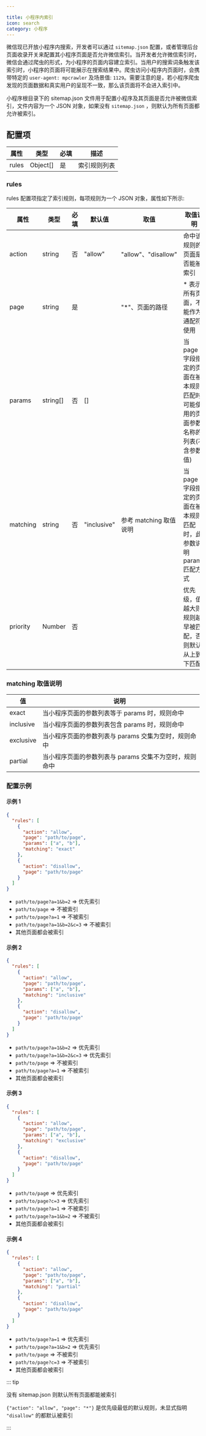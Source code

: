 ```yaml
---

title: 小程序内索引
icon: search
category: 小程序
---
```


微信现已开放小程序内搜索，开发者可以通过 `sitemap.json` 配置，或者管理后台页面收录开关来配置其小程序页面是否允许微信索引。当开发者允许微信索引时，微信会通过爬虫的形式，为小程序的页面内容建立索引。当用户的搜索词条触发该索引时，小程序的页面将可能展示在搜索结果中。爬虫访问小程序内页面时，会携带特定的 `user-agent: mpcrawler` 及场景值: `1129`。需要注意的是，若小程序爬虫发现的页面数据和真实用户的呈现不一致，那么该页面将不会进入索引中。

小程序根目录下的 sitemap.json 文件用于配置小程序及其页面是否允许被微信索引，文件内容为一个 JSON 对象，如果没有 `sitemap.json` ，则默认为所有页面都允许被索引。

<!-- more -->

## 配置项

| 属性  | 类型     | 必填 | 描述         |
| ----- | -------- | ---- | ------------ |
| rules | Object[] | 是   | 索引规则列表 |

### rules

rules 配置项指定了索引规则，每项规则为一个 JSON 对象，属性如下所示:

| 属性     | 类型     | 必填 | 默认值      | 取值                   | 取值说明                                                                       |
| -------- | -------- | ---- | ----------- | ---------------------- | ------------------------------------------------------------------------------ |
| action   | string   | 否   | "allow"     | "allow"、"disallow"    | 命中该规则的页面是否能被索引                                                   |
| page     | string   | 是   |             | "\*"、页面的路径       | \* 表示所有页面，不能作为通配符使用                                            |
| params   | string[] | 否   | []          |                        | 当 page 字段指定的页面在被本规则匹配时可能使用的页面参数名称的列表(不含参数值) |
| matching | string   | 否   | "inclusive" | 参考 matching 取值说明 | 当 page 字段指定的页面在被本规则匹配时，此参数说明 params 匹配方式             |
| priority | Number   | 否   |             |                        | 优先级，值越大则规则越早被匹配，否则默认从上到下匹配                           |

### matching 取值说明

| 值        | 说明                                                   |
| --------- | ------------------------------------------------------ |
| exact     | 当小程序页面的参数列表等于 params 时，规则命中         |
| inclusive | 当小程序页面的参数列表包含 params 时，规则命中         |
| exclusive | 当小程序页面的参数列表与 params 交集为空时，规则命中   |
| partial   | 当小程序页面的参数列表与 params 交集不为空时，规则命中 |

### 配置示例

#### 示例 1

```json
{
  "rules": [
    {
      "action": "allow",
      "page": "path/to/page",
      "params": ["a", "b"],
      "matching": "exact"
    },
    {
      "action": "disallow",
      "page": "path/to/page"
    }
  ]
}
```

- `path/to/page?a=1&b=2` => 优先索引
- `path/to/page` => 不被索引
- `path/to/page?a=1` => 不被索引
- `path/to/page?a=1&b=2&c=3` => 不被索引
- 其他页面都会被索引

#### 示例 2

```json
{
  "rules": [
    {
      "action": "allow",
      "page": "path/to/page",
      "params": ["a", "b"],
      "matching": "inclusive"
    },
    {
      "action": "disallow",
      "page": "path/to/page"
    }
  ]
}
```

- `path/to/page?a=1&b=2` => 优先索引
- `path/to/page?a=1&b=2&c=3` => 优先索引
- `path/to/page` => 不被索引
- `path/to/page?a=1` => 不被索引
- 其他页面都会被索引

#### 示例 3

```json
{
  "rules": [
    {
      "action": "allow",
      "page": "path/to/page",
      "params": ["a", "b"],
      "matching": "exclusive"
    },
    {
      "action": "disallow",
      "page": "path/to/page"
    }
  ]
}
```

- `path/to/pag`e => 优先索引
- `path/to/page?c=3` => 优先索引
- `path/to/page?a=1` => 不被索引
- `path/to/page?a=1&b=2` => 不被索引
- 其他页面都会被索引

#### 示例 4

```json
{
  "rules": [
    {
      "action": "allow",
      "page": "path/to/page",
      "params": ["a", "b"],
      "matching": "partial"
    },
    {
      "action": "disallow",
      "page": "path/to/page"
    }
  ]
}
```

- `path/to/page?a=1` => 优先索引
- `path/to/page?a=1&b=2` => 优先索引
- `path/to/page` => 不被索引
- `path/to/page?c=3` => 不被索引
- 其他页面都会被索引

::: tip

没有 sitemap.json 则默认所有页面都能被索引

`{"action": "allow", "page": "*"}` 是优先级最低的默认规则，未显式指明 `"disallow"` 的都默认被索引

:::
